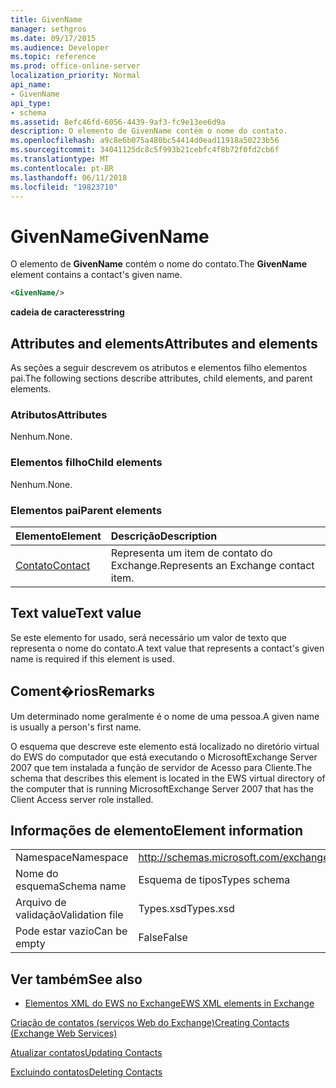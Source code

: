 ```yaml
---
title: GivenName
manager: sethgros
ms.date: 09/17/2015
ms.audience: Developer
ms.topic: reference
ms.prod: office-online-server
localization_priority: Normal
api_name:
- GivenName
api_type:
- schema
ms.assetid: 8efc46fd-6056-4439-9af3-fc9e13ee6d9a
description: O elemento de GivenName contém o nome do contato.
ms.openlocfilehash: a9c8e6b075a480bc54414d0ead11918a50223b56
ms.sourcegitcommit: 34041125dc8c5f993b21cebfc4f8b72f0fd2cb6f
ms.translationtype: MT
ms.contentlocale: pt-BR
ms.lasthandoff: 06/11/2018
ms.locfileid: "19823710"
---
```

# <a name="givenname"></a><span data-ttu-id="187d1-103">GivenName</span><span class="sxs-lookup"><span data-stu-id="187d1-103">GivenName</span></span>

<span data-ttu-id="187d1-104">O elemento de **GivenName** contém o nome do contato.</span><span class="sxs-lookup"><span data-stu-id="187d1-104">The **GivenName** element contains a contact's given name.</span></span> 
  
```xml
<GivenName/>
```

 <span data-ttu-id="187d1-105">**cadeia de caracteres**</span><span class="sxs-lookup"><span data-stu-id="187d1-105">**string**</span></span>
## <a name="attributes-and-elements"></a><span data-ttu-id="187d1-106">Attributes and elements</span><span class="sxs-lookup"><span data-stu-id="187d1-106">Attributes and elements</span></span>

<span data-ttu-id="187d1-107">As seções a seguir descrevem os atributos e elementos filho elementos pai.</span><span class="sxs-lookup"><span data-stu-id="187d1-107">The following sections describe attributes, child elements, and parent elements.</span></span>
  
### <a name="attributes"></a><span data-ttu-id="187d1-108">Atributos</span><span class="sxs-lookup"><span data-stu-id="187d1-108">Attributes</span></span>

<span data-ttu-id="187d1-109">Nenhum.</span><span class="sxs-lookup"><span data-stu-id="187d1-109">None.</span></span>
  
### <a name="child-elements"></a><span data-ttu-id="187d1-110">Elementos filho</span><span class="sxs-lookup"><span data-stu-id="187d1-110">Child elements</span></span>

<span data-ttu-id="187d1-111">Nenhum.</span><span class="sxs-lookup"><span data-stu-id="187d1-111">None.</span></span>
  
### <a name="parent-elements"></a><span data-ttu-id="187d1-112">Elementos pai</span><span class="sxs-lookup"><span data-stu-id="187d1-112">Parent elements</span></span>

|<span data-ttu-id="187d1-113">**Elemento**</span><span class="sxs-lookup"><span data-stu-id="187d1-113">**Element**</span></span>|<span data-ttu-id="187d1-114">**Descrição**</span><span class="sxs-lookup"><span data-stu-id="187d1-114">**Description**</span></span>|
|:-----|:-----|
|[<span data-ttu-id="187d1-115">Contato</span><span class="sxs-lookup"><span data-stu-id="187d1-115">Contact</span></span>](contact.md) <br/> |<span data-ttu-id="187d1-116">Representa um item de contato do Exchange.</span><span class="sxs-lookup"><span data-stu-id="187d1-116">Represents an Exchange contact item.</span></span>  <br/> |
   
## <a name="text-value"></a><span data-ttu-id="187d1-117">Text value</span><span class="sxs-lookup"><span data-stu-id="187d1-117">Text value</span></span>

<span data-ttu-id="187d1-118">Se este elemento for usado, será necessário um valor de texto que representa o nome do contato.</span><span class="sxs-lookup"><span data-stu-id="187d1-118">A text value that represents a contact's given name is required if this element is used.</span></span>
  
## <a name="remarks"></a><span data-ttu-id="187d1-119">Coment�rios</span><span class="sxs-lookup"><span data-stu-id="187d1-119">Remarks</span></span>

<span data-ttu-id="187d1-120">Um determinado nome geralmente é o nome de uma pessoa.</span><span class="sxs-lookup"><span data-stu-id="187d1-120">A given name is usually a person's first name.</span></span>
  
<span data-ttu-id="187d1-121">O esquema que descreve este elemento está localizado no diretório virtual do EWS do computador que está executando o MicrosoftExchange Server 2007 que tem instalada a função de servidor de Acesso para Cliente.</span><span class="sxs-lookup"><span data-stu-id="187d1-121">The schema that describes this element is located in the EWS virtual directory of the computer that is running MicrosoftExchange Server 2007 that has the Client Access server role installed.</span></span>
  
## <a name="element-information"></a><span data-ttu-id="187d1-122">Informações de elemento</span><span class="sxs-lookup"><span data-stu-id="187d1-122">Element information</span></span>

|||
|:-----|:-----|
|<span data-ttu-id="187d1-123">Namespace</span><span class="sxs-lookup"><span data-stu-id="187d1-123">Namespace</span></span>  <br/> |http://schemas.microsoft.com/exchange/services/2006/types  <br/> |
|<span data-ttu-id="187d1-124">Nome do esquema</span><span class="sxs-lookup"><span data-stu-id="187d1-124">Schema name</span></span>  <br/> |<span data-ttu-id="187d1-125">Esquema de tipos</span><span class="sxs-lookup"><span data-stu-id="187d1-125">Types schema</span></span>  <br/> |
|<span data-ttu-id="187d1-126">Arquivo de validação</span><span class="sxs-lookup"><span data-stu-id="187d1-126">Validation file</span></span>  <br/> |<span data-ttu-id="187d1-127">Types.xsd</span><span class="sxs-lookup"><span data-stu-id="187d1-127">Types.xsd</span></span>  <br/> |
|<span data-ttu-id="187d1-128">Pode estar vazio</span><span class="sxs-lookup"><span data-stu-id="187d1-128">Can be empty</span></span>  <br/> |<span data-ttu-id="187d1-129">False</span><span class="sxs-lookup"><span data-stu-id="187d1-129">False</span></span>  <br/> |
   
## <a name="see-also"></a><span data-ttu-id="187d1-130">Ver também</span><span class="sxs-lookup"><span data-stu-id="187d1-130">See also</span></span>



- [<span data-ttu-id="187d1-131">Elementos XML do EWS no Exchange</span><span class="sxs-lookup"><span data-stu-id="187d1-131">EWS XML elements in Exchange</span></span>](ews-xml-elements-in-exchange.md)


[<span data-ttu-id="187d1-132">Criação de contatos (serviços Web do Exchange)</span><span class="sxs-lookup"><span data-stu-id="187d1-132">Creating Contacts (Exchange Web Services)</span></span>](http://msdn.microsoft.com/library/4845917e-70d1-481c-bbd7-011ec6571789%28Office.15%29.aspx)
  
[<span data-ttu-id="187d1-133">Atualizar contatos</span><span class="sxs-lookup"><span data-stu-id="187d1-133">Updating Contacts</span></span>](http://msdn.microsoft.com/library/9a865953-b94a-4229-b632-2dee433314be%28Office.15%29.aspx)
  
[<span data-ttu-id="187d1-134">Excluindo contatos</span><span class="sxs-lookup"><span data-stu-id="187d1-134">Deleting Contacts</span></span>](http://msdn.microsoft.com/library/fcc3dc84-cd3e-455e-a1a7-ae6921c9b588%28Office.15%29.aspx)

